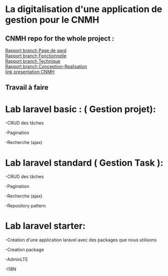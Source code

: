 # La digitalisation d'une application de gestion pour le CNMH
## CNMH repo for the whole project :
[Rapport branch Page de gard](https://docs.google.com/document/d/1wlYuwfIpGM1DOBrHUzJ1Kg20t5ov5KqJF-iJ17O3s2Y/edit?usp=sharing)</br>
[Rapport branch Fonctionnelle](https://docs.google.com/document/d/1aTriq5O_wpZeSp_PEKkggc-GdlbHk3guc3mVyme95N8/edit?usp=sharing)</br>
[Rapport branch Technique](https://docs.google.com/document/d/1PmwBmz1MMWuG4udm2-E9DZZDb5Ed-S6k0Tz-EpK0B2E/edit?usp=sharing)</br>
[Rapport branch Conception-Realisation](https://docs.google.com/document/d/1hfqNOV81jhiQgnV9XCiAdwns-n27aWWlx2ntr-YKq7Q/edit?usp=sharing)</br>
[link presentation CNMH](https://docs.google.com/presentation/d/1eqTbGiaLyyOMJetziejtZnW59hEXqczhZSS6x_CBnv4/edit?usp=sharing)

## Travail à faire
# Lab laravel basic : ( Gestion projet):

-CRUD des tâches

-Pagination

-Recherche (ajax)

# Lab laravel standard ( Gestion Task ):
-CRUD des tâches

-Pagination 

-Recherche (ajax)

-Repository pattern

# Lab laravel starter:
-Création d'une application laravel avec des packages que nous utilisons

-Creation package 

-AdminLTE

-I18N


